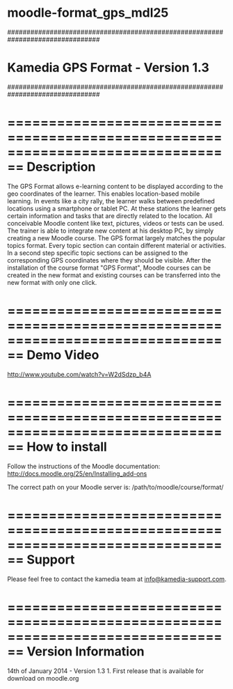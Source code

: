 moodle-format_gps_mdl25
=======================
################################################################################
#                      Kamedia GPS Format - Version 1.3                        #
################################################################################


================================================================================
Description
================================================================================
The GPS Format allows e-learning content to be displayed according to
the geo coordinates of the learner. This enables location-based mobile learning.
In events like a city rally, the learner walks between predefined locations
using a smartphone or tablet PC. At these stations the learner gets certain
information and tasks that are directly related to the location. All conceivable
Moodle content like text, pictures, videos or tests can be used. The trainer is
able to integrate new content at his desktop PC, by simply creating a new Moodle
course. The GPS format largely matches the popular topics format. Every topic
section can contain different material or activities. In a second step specific
topic sections can be assigned to the corresponding GPS coordinates where they
should be visible. After the installation of the course format "GPS
Format", Moodle courses can be created in the new format and existing courses
can be transferred into the new format with only one click.



================================================================================
Demo Video
================================================================================
http://www.youtube.com/watch?v=W2dSdzp_b4A



================================================================================
How to install
================================================================================
Follow the instructions of the Moodle documentation:
http://docs.moodle.org/25/en/Installing_add-ons

The correct path on your Moodle server is:
/path/to/moodle/course/format/



================================================================================
Support
================================================================================
Please feel free to contact the kamedia team at info@kamedia-support.com.


================================================================================
Version Information
================================================================================
14th of January 2014 - Version 1.3
	1. First release that is available for download on moodle.org


